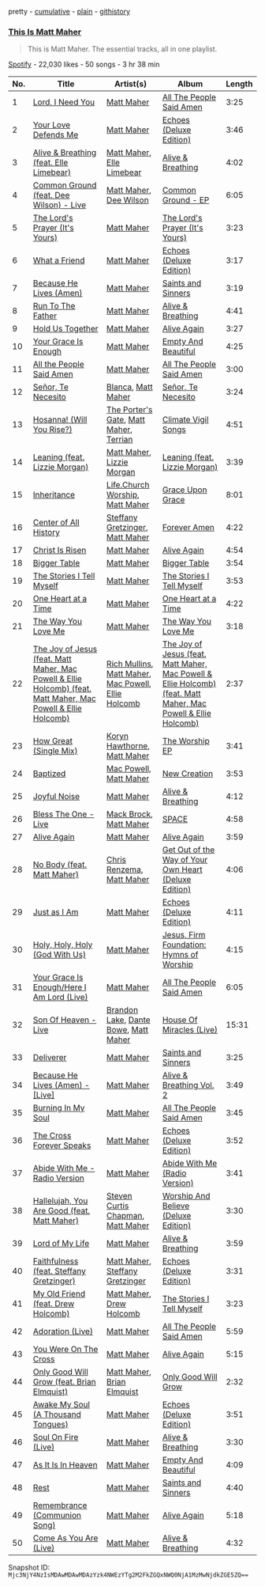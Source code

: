 pretty - [cumulative](/playlists/cumulative/37i9dQZF1DZ06evO0F9kBy.md) - [plain](/playlists/plain/37i9dQZF1DZ06evO0F9kBy) - [githistory](https://github.githistory.xyz/mackorone/spotify-playlist-archive/blob/main/playlists/plain/37i9dQZF1DZ06evO0F9kBy)

### [This Is Matt Maher](https://open.spotify.com/playlist/37i9dQZF1DZ06evO0F9kBy)

> This is Matt Maher\. The essential tracks, all in one playlist.

[Spotify](https://open.spotify.com/user/spotify) - 22,030 likes - 50 songs - 3 hr 38 min

| No. | Title | Artist(s) | Album | Length |
|---|---|---|---|---|
| 1 | [Lord, I Need You](https://open.spotify.com/track/4EHWldZTas5KUyFtT0rQlY) | [Matt Maher](https://open.spotify.com/artist/1dPl8axUL09mso0myZqPZW) | [All The People Said Amen](https://open.spotify.com/album/2WtZ4nYCFphrLzFcjuxhyu) | 3:25 |
| 2 | [Your Love Defends Me](https://open.spotify.com/track/066eFvkQXyR9UIYi65GsSu) | [Matt Maher](https://open.spotify.com/artist/1dPl8axUL09mso0myZqPZW) | [Echoes \(Deluxe Edition\)](https://open.spotify.com/album/7HKEDHznm7Zngpw3oHkorA) | 3:46 |
| 3 | [Alive & Breathing \(feat\. Elle Limebear\)](https://open.spotify.com/track/3XtoBErYE1iSWKcMpftdnW) | [Matt Maher](https://open.spotify.com/artist/1dPl8axUL09mso0myZqPZW), [Elle Limebear](https://open.spotify.com/artist/7MCV4p3QmcYDMTfiE0ZWMD) | [Alive & Breathing](https://open.spotify.com/album/1BxJ93fbfJSKQ4GWqUcQB9) | 4:02 |
| 4 | [Common Ground \(feat\. Dee Wilson\) \- Live](https://open.spotify.com/track/3armidhEXA4Ky23Wj97pFQ) | [Matt Maher](https://open.spotify.com/artist/1dPl8axUL09mso0myZqPZW), [Dee Wilson](https://open.spotify.com/artist/7C1I0Npw9kRe5vPDhm0adW) | [Common Ground \- EP](https://open.spotify.com/album/7MJvVVKJZANsWfQfCz70r6) | 6:05 |
| 5 | [The Lord's Prayer \(It's Yours\)](https://open.spotify.com/track/4x2z65CsWpM2Kuxt2RQ8rj) | [Matt Maher](https://open.spotify.com/artist/1dPl8axUL09mso0myZqPZW) | [The Lord's Prayer \(It's Yours\)](https://open.spotify.com/album/2p61gKnDqDezHXQZC92oU5) | 3:23 |
| 6 | [What a Friend](https://open.spotify.com/track/7ozWDT47HkfCmbNGgMorU8) | [Matt Maher](https://open.spotify.com/artist/1dPl8axUL09mso0myZqPZW) | [Echoes \(Deluxe Edition\)](https://open.spotify.com/album/7HKEDHznm7Zngpw3oHkorA) | 3:17 |
| 7 | [Because He Lives \(Amen\)](https://open.spotify.com/track/4vhKRjmiboAhfunCabpXap) | [Matt Maher](https://open.spotify.com/artist/1dPl8axUL09mso0myZqPZW) | [Saints and Sinners](https://open.spotify.com/album/2p4nNg7P6ckP0D7MFOUTgP) | 3:19 |
| 8 | [Run To The Father](https://open.spotify.com/track/2Sl2SQCQ3SAqB9u08FVeSc) | [Matt Maher](https://open.spotify.com/artist/1dPl8axUL09mso0myZqPZW) | [Alive & Breathing](https://open.spotify.com/album/1BxJ93fbfJSKQ4GWqUcQB9) | 4:41 |
| 9 | [Hold Us Together](https://open.spotify.com/track/7IPldKTGN7pssmDl66DrMG) | [Matt Maher](https://open.spotify.com/artist/1dPl8axUL09mso0myZqPZW) | [Alive Again](https://open.spotify.com/album/6Y07x7oqvxOt0oUiBBWaHX) | 3:27 |
| 10 | [Your Grace Is Enough](https://open.spotify.com/track/1sfSQ2d6rTsCSQ2cbBIj8r) | [Matt Maher](https://open.spotify.com/artist/1dPl8axUL09mso0myZqPZW) | [Empty And Beautiful](https://open.spotify.com/album/7C4ZFwSLusbV8DhsDGqqNs) | 4:25 |
| 11 | [All the People Said Amen](https://open.spotify.com/track/31HveB33DoO9x7P3UvkRct) | [Matt Maher](https://open.spotify.com/artist/1dPl8axUL09mso0myZqPZW) | [All The People Said Amen](https://open.spotify.com/album/2WtZ4nYCFphrLzFcjuxhyu) | 3:00 |
| 12 | [Señor, Te Necesito](https://open.spotify.com/track/2EullfPQH8lklDEZSVPDJM) | [Blanca](https://open.spotify.com/artist/0GMSpOzEVXA4kboHiyvddO), [Matt Maher](https://open.spotify.com/artist/1dPl8axUL09mso0myZqPZW) | [Señor, Te Necesito](https://open.spotify.com/album/6prmSJ9bjlXsxKqIQVxNxK) | 3:24 |
| 13 | [Hosanna! \(Will You Rise?\)](https://open.spotify.com/track/1gZywnKlKqwRqtOFOUxKKg) | [The Porter's Gate](https://open.spotify.com/artist/3lFjLxwdFzhGr9fhWzE0SW), [Matt Maher](https://open.spotify.com/artist/1dPl8axUL09mso0myZqPZW), [Terrian](https://open.spotify.com/artist/19TPpTWkgX13Qc2stbqVoP) | [Climate Vigil Songs](https://open.spotify.com/album/2WHh6TmX4BFuPLBsPwaWff) | 4:51 |
| 14 | [Leaning \(feat\. Lizzie Morgan\)](https://open.spotify.com/track/5i4eapszFQYMycVSOiBxHG) | [Matt Maher](https://open.spotify.com/artist/1dPl8axUL09mso0myZqPZW), [Lizzie Morgan](https://open.spotify.com/artist/6ErLTSGjADcbmh10k8uion) | [Leaning \(feat\. Lizzie Morgan\)](https://open.spotify.com/album/6Dk3GXUdiov6fsnXdELZTi) | 3:39 |
| 15 | [Inheritance](https://open.spotify.com/track/6MyskHQ8Aa8W62Cmi3y9oz) | [Life.Church Worship](https://open.spotify.com/artist/4txutWV4bAiqr9ZIyZH8zS), [Matt Maher](https://open.spotify.com/artist/1dPl8axUL09mso0myZqPZW) | [Grace Upon Grace](https://open.spotify.com/album/6gFtUZRZF30vtAMKk4f0Mc) | 8:01 |
| 16 | [Center of All History](https://open.spotify.com/track/5RJ7qUnmGgOey1zv6tO5av) | [Steffany Gretzinger](https://open.spotify.com/artist/2akNRvGNB400IDDUMr1PHW), [Matt Maher](https://open.spotify.com/artist/1dPl8axUL09mso0myZqPZW) | [Forever Amen](https://open.spotify.com/album/4INKppNLM2RZwGmggvpMvY) | 4:22 |
| 17 | [Christ Is Risen](https://open.spotify.com/track/27q0d0DgZrcnUNr2K0kMPC) | [Matt Maher](https://open.spotify.com/artist/1dPl8axUL09mso0myZqPZW) | [Alive Again](https://open.spotify.com/album/6Y07x7oqvxOt0oUiBBWaHX) | 4:54 |
| 18 | [Bigger Table](https://open.spotify.com/track/76LbmiM3FBV5mGMB7GXrPw) | [Matt Maher](https://open.spotify.com/artist/1dPl8axUL09mso0myZqPZW) | [Bigger Table](https://open.spotify.com/album/0NAx57507JN5OrI7NE5hSH) | 3:54 |
| 19 | [The Stories I Tell Myself](https://open.spotify.com/track/1UJkVw5TWwJDyMQp0VhQxP) | [Matt Maher](https://open.spotify.com/artist/1dPl8axUL09mso0myZqPZW) | [The Stories I Tell Myself](https://open.spotify.com/album/6b008GE6li0fwoIQdjzWpv) | 3:53 |
| 20 | [One Heart at a Time](https://open.spotify.com/track/6JWRtXvUGFUyNNv768OL7v) | [Matt Maher](https://open.spotify.com/artist/1dPl8axUL09mso0myZqPZW) | [One Heart at a Time](https://open.spotify.com/album/0nmUmA7IASmi7wu1f6ooZG) | 4:22 |
| 21 | [The Way You Love Me](https://open.spotify.com/track/5tJ4nghSBgH06CCqQzE1hd) | [Matt Maher](https://open.spotify.com/artist/1dPl8axUL09mso0myZqPZW) | [The Way You Love Me](https://open.spotify.com/album/3qaxWqwTnFxw6VxGilFJbJ) | 3:18 |
| 22 | [The Joy of Jesus \(feat\. Matt Maher, Mac Powell & Ellie Holcomb\) \(feat\. Matt Maher, Mac Powell & Ellie Holcomb\)](https://open.spotify.com/track/39fnCT2BL54nizLunoGOzQ) | [Rich Mullins](https://open.spotify.com/artist/13UhfW7GPizrArBwq7ugps), [Matt Maher](https://open.spotify.com/artist/1dPl8axUL09mso0myZqPZW), [Mac Powell](https://open.spotify.com/artist/5X77nNxT45eR0OshjmAvKa), [Ellie Holcomb](https://open.spotify.com/artist/5hNiAUVPCTgcpy8vljCxzs) | [The Joy of Jesus \(feat\. Matt Maher, Mac Powell & Ellie Holcomb\) \(feat\. Matt Maher, Mac Powell & Ellie Holcomb\)](https://open.spotify.com/album/2LeVGsWiMyhdTpiNctU5LZ) | 2:37 |
| 23 | [How Great \(Single Mix\)](https://open.spotify.com/track/0tpIBH9ycxYugBonIfWu1b) | [Koryn Hawthorne](https://open.spotify.com/artist/03qM4LmPCrR7CuHTE0WAIW), [Matt Maher](https://open.spotify.com/artist/1dPl8axUL09mso0myZqPZW) | [The Worship EP](https://open.spotify.com/album/77ccastPsMW1B90lFVV4vZ) | 3:41 |
| 24 | [Baptized](https://open.spotify.com/track/5TjlGElg43A1pHSS6sdKBg) | [Mac Powell](https://open.spotify.com/artist/5X77nNxT45eR0OshjmAvKa), [Matt Maher](https://open.spotify.com/artist/1dPl8axUL09mso0myZqPZW) | [New Creation](https://open.spotify.com/album/24792gcL1yqhVFu7QkqxSX) | 3:53 |
| 25 | [Joyful Noise](https://open.spotify.com/track/2OUV9Ryjnat1z8w1C0Igb0) | [Matt Maher](https://open.spotify.com/artist/1dPl8axUL09mso0myZqPZW) | [Alive & Breathing](https://open.spotify.com/album/1BxJ93fbfJSKQ4GWqUcQB9) | 4:12 |
| 26 | [Bless The One \- Live](https://open.spotify.com/track/2sFtpqvyCp68S3pSTfogkK) | [Mack Brock](https://open.spotify.com/artist/5yCOPpDHEQxwSJJL2LAqLj), [Matt Maher](https://open.spotify.com/artist/1dPl8axUL09mso0myZqPZW) | [SPACE](https://open.spotify.com/album/7KVDtC0WmoOSK97hXOlJaw) | 4:58 |
| 27 | [Alive Again](https://open.spotify.com/track/5c6flWJGgiffpYElobcA4P) | [Matt Maher](https://open.spotify.com/artist/1dPl8axUL09mso0myZqPZW) | [Alive Again](https://open.spotify.com/album/6Y07x7oqvxOt0oUiBBWaHX) | 3:59 |
| 28 | [No Body \(feat\. Matt Maher\)](https://open.spotify.com/track/3KhD8sFLTlH2rFvMskQoUb) | [Chris Renzema](https://open.spotify.com/artist/2hIvOHaLTl9XCyCbNPwYzT), [Matt Maher](https://open.spotify.com/artist/1dPl8axUL09mso0myZqPZW) | [Get Out of the Way of Your Own Heart \(Deluxe Edition\)](https://open.spotify.com/album/2NHhXUmXes3Ky0hdwDpStN) | 4:06 |
| 29 | [Just as I Am](https://open.spotify.com/track/6gCXdSruNlJtm3guzzlaET) | [Matt Maher](https://open.spotify.com/artist/1dPl8axUL09mso0myZqPZW) | [Echoes \(Deluxe Edition\)](https://open.spotify.com/album/7HKEDHznm7Zngpw3oHkorA) | 4:11 |
| 30 | [Holy, Holy, Holy \(God With Us\)](https://open.spotify.com/track/2th1KuQJc7aImX1eZ9cdrM) | [Matt Maher](https://open.spotify.com/artist/1dPl8axUL09mso0myZqPZW) | [Jesus, Firm Foundation: Hymns of Worship](https://open.spotify.com/album/6qmPIJGrMMPT3erUNOdJpi) | 4:15 |
| 31 | [Your Grace Is Enough/Here I Am Lord \(Live\)](https://open.spotify.com/track/27TeIT5tc6vORm23A1gA4h) | [Matt Maher](https://open.spotify.com/artist/1dPl8axUL09mso0myZqPZW) | [All The People Said Amen](https://open.spotify.com/album/2WtZ4nYCFphrLzFcjuxhyu) | 6:05 |
| 32 | [Son Of Heaven \- Live](https://open.spotify.com/track/3Cf8qr0MolfdZ1EqxTSRG4) | [Brandon Lake](https://open.spotify.com/artist/1bdnGJxkbIIys5Jhk1T74v), [Dante Bowe](https://open.spotify.com/artist/60JjUCBeLsuJ95WFvqFiFz), [Matt Maher](https://open.spotify.com/artist/1dPl8axUL09mso0myZqPZW) | [House Of Miracles \(Live\)](https://open.spotify.com/album/17fDsLWssfoHLMcMLMF52K) | 15:31 |
| 33 | [Deliverer](https://open.spotify.com/track/5KAtrhdDrzLgtG4tmMH1w0) | [Matt Maher](https://open.spotify.com/artist/1dPl8axUL09mso0myZqPZW) | [Saints and Sinners](https://open.spotify.com/album/2p4nNg7P6ckP0D7MFOUTgP) | 3:25 |
| 34 | [Because He Lives \(Amen\) \- \[Live\]](https://open.spotify.com/track/0UIy96vF75u1ebFFmop49Y) | [Matt Maher](https://open.spotify.com/artist/1dPl8axUL09mso0myZqPZW) | [Alive & Breathing Vol\. 2](https://open.spotify.com/album/6NykyYzeUp4LTAN5hAAKPk) | 3:49 |
| 35 | [Burning In My Soul](https://open.spotify.com/track/39mcodzxm2M8FgxVsUzV9K) | [Matt Maher](https://open.spotify.com/artist/1dPl8axUL09mso0myZqPZW) | [All The People Said Amen](https://open.spotify.com/album/2WtZ4nYCFphrLzFcjuxhyu) | 3:45 |
| 36 | [The Cross Forever Speaks](https://open.spotify.com/track/2y49SLyQscZZCl1Z4kvTEU) | [Matt Maher](https://open.spotify.com/artist/1dPl8axUL09mso0myZqPZW) | [Echoes \(Deluxe Edition\)](https://open.spotify.com/album/7HKEDHznm7Zngpw3oHkorA) | 3:52 |
| 37 | [Abide With Me \- Radio Version](https://open.spotify.com/track/5rsERw80XgOfKW98hLTYET) | [Matt Maher](https://open.spotify.com/artist/1dPl8axUL09mso0myZqPZW) | [Abide With Me \(Radio Version\)](https://open.spotify.com/album/6e6e5QP2FBLMKAMn5my95t) | 3:41 |
| 38 | [Hallelujah, You Are Good \(feat\. Matt Maher\)](https://open.spotify.com/track/3XenID3zL7KUMTgBhNp9Iz) | [Steven Curtis Chapman](https://open.spotify.com/artist/3vcFXwLEUdfWMu7gTQKyot), [Matt Maher](https://open.spotify.com/artist/1dPl8axUL09mso0myZqPZW) | [Worship And Believe \(Deluxe Edition\)](https://open.spotify.com/album/2x3pEnvjOnFfn6er1yGlf4) | 3:30 |
| 39 | [Lord of My Life](https://open.spotify.com/track/6vGSYpEzyiAT3vVcGeJgXt) | [Matt Maher](https://open.spotify.com/artist/1dPl8axUL09mso0myZqPZW) | [Alive & Breathing](https://open.spotify.com/album/1BxJ93fbfJSKQ4GWqUcQB9) | 3:59 |
| 40 | [Faithfulness \(feat\. Steffany Gretzinger\)](https://open.spotify.com/track/78ANuoRf4FZNRcUDtSaFiL) | [Matt Maher](https://open.spotify.com/artist/1dPl8axUL09mso0myZqPZW), [Steffany Gretzinger](https://open.spotify.com/artist/2akNRvGNB400IDDUMr1PHW) | [Echoes \(Deluxe Edition\)](https://open.spotify.com/album/7HKEDHznm7Zngpw3oHkorA) | 3:31 |
| 41 | [My Old Friend \(feat\. Drew Holcomb\)](https://open.spotify.com/track/11DODMoytrztXjlZt3Umhm) | [Matt Maher](https://open.spotify.com/artist/1dPl8axUL09mso0myZqPZW), [Drew Holcomb](https://open.spotify.com/artist/0Obcl00RkSejk0z0m4vUwT) | [The Stories I Tell Myself](https://open.spotify.com/album/6b008GE6li0fwoIQdjzWpv) | 3:23 |
| 42 | [Adoration \(Live\)](https://open.spotify.com/track/5PfnaRjEsPfNOd7AdJmd2N) | [Matt Maher](https://open.spotify.com/artist/1dPl8axUL09mso0myZqPZW) | [All The People Said Amen](https://open.spotify.com/album/2WtZ4nYCFphrLzFcjuxhyu) | 5:59 |
| 43 | [You Were On The Cross](https://open.spotify.com/track/29eOjlzVVvxmpDD8VYeJpp) | [Matt Maher](https://open.spotify.com/artist/1dPl8axUL09mso0myZqPZW) | [Alive Again](https://open.spotify.com/album/6Y07x7oqvxOt0oUiBBWaHX) | 5:15 |
| 44 | [Only Good Will Grow \(feat\. Brian Elmquist\)](https://open.spotify.com/track/4wVD5bjDg7vJErEv0a4apm) | [Matt Maher](https://open.spotify.com/artist/1dPl8axUL09mso0myZqPZW), [Brian Elmquist](https://open.spotify.com/artist/5EfuemsjOXqraQLj0WAjHM) | [Only Good Will Grow](https://open.spotify.com/album/36OsXL7Ib4ux8PGSrvTi5P) | 2:32 |
| 45 | [Awake My Soul \(A Thousand Tongues\)](https://open.spotify.com/track/62G1fPW9lyLHs1DGOyDRjL) | [Matt Maher](https://open.spotify.com/artist/1dPl8axUL09mso0myZqPZW) | [Echoes \(Deluxe Edition\)](https://open.spotify.com/album/7HKEDHznm7Zngpw3oHkorA) | 3:51 |
| 46 | [Soul On Fire \(Live\)](https://open.spotify.com/track/6NudOEKNlGZphEHAzZuHEq) | [Matt Maher](https://open.spotify.com/artist/1dPl8axUL09mso0myZqPZW) | [Alive & Breathing](https://open.spotify.com/album/1BxJ93fbfJSKQ4GWqUcQB9) | 3:30 |
| 47 | [As It Is In Heaven](https://open.spotify.com/track/28ixmwKVlJOaljyLqNxetf) | [Matt Maher](https://open.spotify.com/artist/1dPl8axUL09mso0myZqPZW) | [Empty And Beautiful](https://open.spotify.com/album/7C4ZFwSLusbV8DhsDGqqNs) | 4:09 |
| 48 | [Rest](https://open.spotify.com/track/7nEzee6SW3xOxh5ciJsei2) | [Matt Maher](https://open.spotify.com/artist/1dPl8axUL09mso0myZqPZW) | [Saints and Sinners](https://open.spotify.com/album/2p4nNg7P6ckP0D7MFOUTgP) | 4:40 |
| 49 | [Remembrance \(Communion Song\)](https://open.spotify.com/track/4U1kozpFOiKDYb7CDjqPt7) | [Matt Maher](https://open.spotify.com/artist/1dPl8axUL09mso0myZqPZW) | [Alive Again](https://open.spotify.com/album/6Y07x7oqvxOt0oUiBBWaHX) | 5:18 |
| 50 | [Come As You Are \(Live\)](https://open.spotify.com/track/2fZaAbJv0MYegwqjSmI10W) | [Matt Maher](https://open.spotify.com/artist/1dPl8axUL09mso0myZqPZW) | [Alive & Breathing](https://open.spotify.com/album/1BxJ93fbfJSKQ4GWqUcQB9) | 4:32 |

Snapshot ID: `Mjc3NjY4NzIsMDAwMDAwMDAzYzk4NWEzYTg2M2FkZGQxNWQ0NjA1MzMwNjdkZGE5ZQ==`
